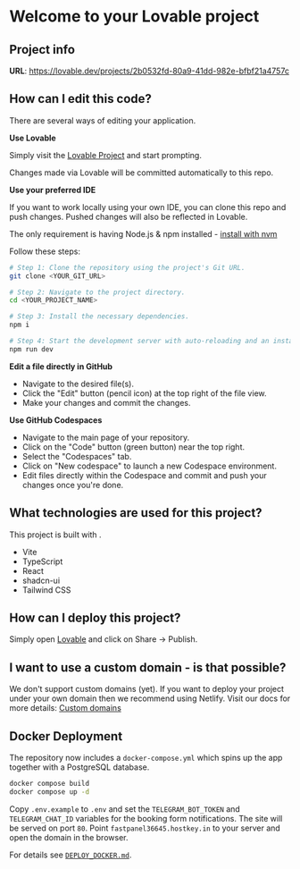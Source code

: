 # Welcome to your Lovable project

## Project info

**URL**: https://lovable.dev/projects/2b0532fd-80a9-41dd-982e-bfbf21a4757c

## How can I edit this code?

There are several ways of editing your application.

**Use Lovable**

Simply visit the [Lovable Project](https://lovable.dev/projects/2b0532fd-80a9-41dd-982e-bfbf21a4757c) and start prompting.

Changes made via Lovable will be committed automatically to this repo.

**Use your preferred IDE**

If you want to work locally using your own IDE, you can clone this repo and push changes. Pushed changes will also be reflected in Lovable.

The only requirement is having Node.js & npm installed - [install with nvm](https://github.com/nvm-sh/nvm#installing-and-updating)

Follow these steps:

```sh
# Step 1: Clone the repository using the project's Git URL.
git clone <YOUR_GIT_URL>

# Step 2: Navigate to the project directory.
cd <YOUR_PROJECT_NAME>

# Step 3: Install the necessary dependencies.
npm i

# Step 4: Start the development server with auto-reloading and an instant preview.
npm run dev
```

**Edit a file directly in GitHub**

- Navigate to the desired file(s).
- Click the "Edit" button (pencil icon) at the top right of the file view.
- Make your changes and commit the changes.

**Use GitHub Codespaces**

- Navigate to the main page of your repository.
- Click on the "Code" button (green button) near the top right.
- Select the "Codespaces" tab.
- Click on "New codespace" to launch a new Codespace environment.
- Edit files directly within the Codespace and commit and push your changes once you're done.

## What technologies are used for this project?

This project is built with .

- Vite
- TypeScript
- React
- shadcn-ui
- Tailwind CSS

## How can I deploy this project?

Simply open [Lovable](https://lovable.dev/projects/2b0532fd-80a9-41dd-982e-bfbf21a4757c) and click on Share -> Publish.

## I want to use a custom domain - is that possible?

We don't support custom domains (yet). If you want to deploy your project under your own domain then we recommend using Netlify. Visit our docs for more details: [Custom domains](https://docs.lovable.dev/tips-tricks/custom-domain/)

## Docker Deployment

The repository now includes a `docker-compose.yml` which spins up the app together
with a PostgreSQL database.

```sh
docker compose build
docker compose up -d
```

Copy `.env.example` to `.env` and set the `TELEGRAM_BOT_TOKEN` and
`TELEGRAM_CHAT_ID` variables for the booking form notifications.
The site will be served on port `80`. Point `fastpanel36645.hostkey.in` to your
server and open the domain in the browser.

For details see [`DEPLOY_DOCKER.md`](DEPLOY_DOCKER.md).

